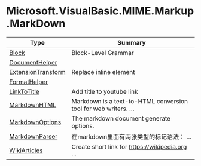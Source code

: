 ﻿
# Microsoft.VisualBasic.MIME.Markup.MarkDown

|Type|Summary|
|----|-------|
|<a href="#" onClick="load('/docs/Microsoft.VisualBasic.MIME.Markup.MarkDown/Block.md')">Block</a>|Block-Level Grammar|
|<a href="#" onClick="load('/docs/Microsoft.VisualBasic.MIME.Markup.MarkDown/DocumentHelper.md')">DocumentHelper</a>||
|<a href="#" onClick="load('/docs/Microsoft.VisualBasic.MIME.Markup.MarkDown/ExtensionTransform.md')">ExtensionTransform</a>|Replace inline element|
|<a href="#" onClick="load('/docs/Microsoft.VisualBasic.MIME.Markup.MarkDown/FormatHelper.md')">FormatHelper</a>||
|<a href="#" onClick="load('/docs/Microsoft.VisualBasic.MIME.Markup.MarkDown/LinkToTitle.md')">LinkToTitle</a>|Add title to youtube link|
|<a href="#" onClick="load('/docs/Microsoft.VisualBasic.MIME.Markup.MarkDown/MarkdownHTML.md')">MarkdownHTML</a>|Markdown is a text-to-HTML conversion tool for web writers.  ...|
|<a href="#" onClick="load('/docs/Microsoft.VisualBasic.MIME.Markup.MarkDown/MarkdownOptions.md')">MarkdownOptions</a>|The markdown document generate options.|
|<a href="#" onClick="load('/docs/Microsoft.VisualBasic.MIME.Markup.MarkDown/MarkdownParser.md')">MarkdownParser</a>|在markdown里面有两张类型的标记语法： ...|
|<a href="#" onClick="load('/docs/Microsoft.VisualBasic.MIME.Markup.MarkDown/WikiArticles.md')">WikiArticles</a>|Create short link for https://wikipedia.org ...|

